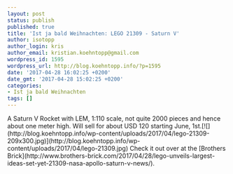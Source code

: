 ```yaml
---
layout: post
status: publish
published: true
title: 'Ist ja bald Weihnachten: LEGO 21309 - Saturn V'
author: isotopp
author_login: kris
author_email: kristian.koehntopp@gmail.com
wordpress_id: 1595
wordpress_url: http://blog.koehntopp.info/?p=1595
date: '2017-04-28 16:02:25 +0200'
date_gmt: '2017-04-28 15:02:25 +0200'
categories:
- Ist ja bald Weihnachten
tags: []
---
```

<p>A Saturn V Rocket with LEM, 1:110 scale, not quite 2000 pieces and hence about one meter high. Will sell for about USD 120 starting June, 1st.[![](http://blog.koehntopp.info/wp-content/uploads/2017/04/lego-21309-209x300.jpg)](http://blog.koehntopp.info/wp-content/uploads/2017/04/lego-21309.jpg) Check it out over at the [Brothers Brick](http://www.brothers-brick.com/2017/04/28/lego-unveils-largest-ideas-set-yet-21309-nasa-apollo-saturn-v-news/).</p>
